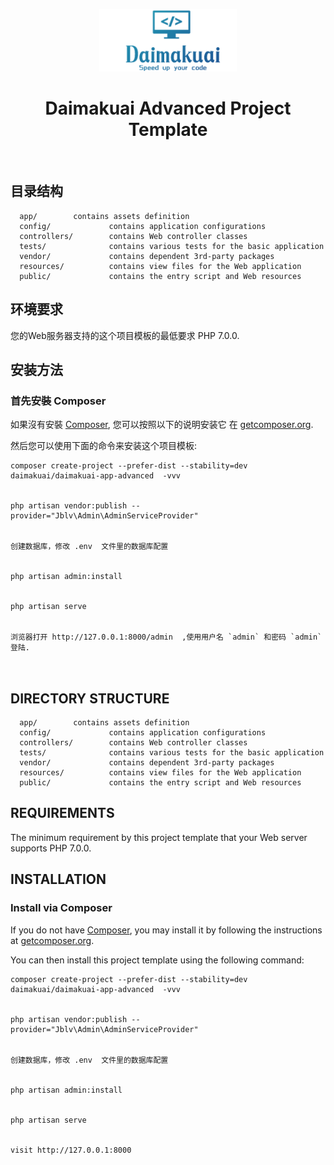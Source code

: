 <p align="center">
    <a href="https://github.com/daimakuai" target="_blank">
        <img src="logo.png" height="100px">
    </a>
    <h1 align="center">Daimakuai Advanced Project Template</h1>
    <br>
</p>


目录结构
-------------------

      app/		  contains assets definition
      config/             contains application configurations
      controllers/        contains Web controller classes
      tests/              contains various tests for the basic application
      vendor/             contains dependent 3rd-party packages
      resources/          contains view files for the Web application
      public/             contains the entry script and Web resources

环境要求
------------

您的Web服务器支持的这个项目模板的最低要求 PHP 7.0.0.


安装方法
------------

### 首先安裝 Composer

如果沒有安裝 [Composer](http://getcomposer.org/), 您可以按照以下的说明安装它
在 [getcomposer.org](http://getcomposer.org/doc/00-intro.md#installation-nix).

然后您可以使用下面的命令来安装这个项目模板:

```
composer create-project --prefer-dist --stability=dev daimakuai/daimakuai-app-advanced  -vvv


php artisan vendor:publish --provider="Jblv\Admin\AdminServiceProvider"


创建数据库，修改 .env  文件里的数据库配置


php artisan admin:install


php artisan serve


浏览器打开 http://127.0.0.1:8000/admin  ,使用用户名 `admin` 和密码 `admin`登陆.



```


DIRECTORY STRUCTURE
-------------------

      app/		  contains assets definition
      config/             contains application configurations
      controllers/        contains Web controller classes
      tests/              contains various tests for the basic application
      vendor/             contains dependent 3rd-party packages
      resources/          contains view files for the Web application
      public/             contains the entry script and Web resources



REQUIREMENTS
------------

The minimum requirement by this project template that your Web server supports PHP 7.0.0.

INSTALLATION
------------

### Install via Composer

If you do not have [Composer](http://getcomposer.org/), you may install it by following the instructions
at [getcomposer.org](http://getcomposer.org/doc/00-intro.md#installation-nix).

You can then install this project template using the following command:

```
composer create-project --prefer-dist --stability=dev daimakuai/daimakuai-app-advanced  -vvv


php artisan vendor:publish --provider="Jblv\Admin\AdminServiceProvider"


创建数据库，修改 .env  文件里的数据库配置


php artisan admin:install


php artisan serve


visit http://127.0.0.1:8000


```